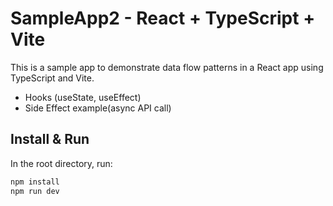 # SampleApp2 - React + TypeScript + Vite

This is a sample app to demonstrate data flow patterns in a React app using TypeScript and Vite.

+ Hooks (useState, useEffect) 
+ Side Effect example(async API call)

## Install & Run

In the root directory, run:

```bash
npm install
npm run dev
```